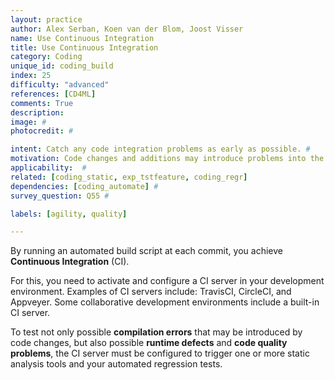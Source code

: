 ```yaml
---
layout: practice
author: Alex Serban, Koen van der Blom, Joost Visser
name: Use Continuous Integration
title: Use Continuous Integration
category: Coding
unique_id: coding_build
index: 25
difficulty: "advanced"
references: [CD4ML]
comments: True
description:
image: #
photocredit: #

intent: Catch any code integration problems as early as possible. #
motivation: Code changes and additions may introduce problems into the software system as a whole. This can be detected by running an automated build script each time that code is committed to the versioning repository.
applicability:  #
related: [coding_static, exp_tstfeature, coding_regr]
dependencies: [coding_automate] #
survey_question: Q55 #

labels: [agility, quality]

---
```


By running an automated build script at each commit, you achieve **Continuous Integration** (CI).

For this, you need to activate and configure a CI server in your development environment. Examples of CI servers include: TravisCI, CircleCI, and Appveyer. Some collaborative development environments include a built-in CI server.

To test not only possible **compilation errors** that may be introduced by code changes, but also possible **runtime defects** and **code quality problems**, the CI server must be configured to trigger one or more static analysis tools and your automated regression tests.
